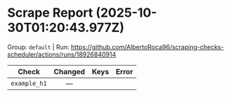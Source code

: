 # Scrape Report (2025-10-30T01:20:43.977Z)

Group: `default`  |  Run: https://github.com/AlbertoRoca96/scraping-checks-scheduler/actions/runs/18926840914

| Check | Changed | Keys | Error |
|---|:---:|:--|:--|
| `example_h1` | — |  |  |
